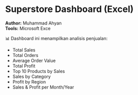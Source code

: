 # Superstore Dashboard (Excel)

**Author:** Muhammad Ahyan  
**Tools:** Microsoft Exce

📊 Dashboard ini menampilkan analisis penjualan:
- Total Sales
- Total Orders
- Average Order Value
- Total Profit
- Top 10 Products by Sales
- Sales by Category
- Profit by Region
- Sales & Profit per Month/Year


